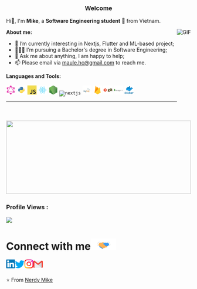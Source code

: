 <h3 align="center">Welcome</h3>

<!-- <h5 align="center">
  <code>
    <a href="https://www.linkedin.com/in/nerdy-mike/" title="LinkedIn"><img width="22" src="https://github.com/nerdy-mike/nerdy-mike/blob/master/images/linkedin.svg"> LinkedIn</a></code>
  <code><a href="https://www.hackerrank.com/nerdy-mike" title="HackerRank Profile"><img width="22" src="https://github.com/zumrudu-anka/zumrudu-anka/blob/master/images/hackerrank.png"> HackerRank</a></code>
</h5> -->

Hi👋, I'm **Mike**, a **Software Engineering student** 🚀 from Vietnam.

  <img align="right" alt="GIF" height="250px" src="https://i.imgur.com/1Yfuwrn.gif" />

**About me:**

- 🌱 I’m currently interesting in Nextjs, Flutter and ML-based project; 
- 👨🏽‍💻 I’m pursuing a Bachelor's degree in Software Engineering;
- 💬 Ask me about anything, I am happy to help;
- 📫 Please email via maule.hc@gmail.com to reach me.

**Languages and Tools:**  
<br>
<code><img height="25" alt='graphql' src="https://raw.githubusercontent.com/github/explore/5c058a388828bb5fde0bcafd4bc867b5bb3f26f3/topics/graphql/graphql.png"></code>
<code><img height="25" alt='python' src="https://raw.githubusercontent.com/github/explore/80688e429a7d4ef2fca1e82350fe8e3517d3494d/topics/python/python.png"></code>
<code><img height="25" alt='javascript' src="https://raw.githubusercontent.com/github/explore/80688e429a7d4ef2fca1e82350fe8e3517d3494d/topics/javascript/javascript.png"></code>
<code><img height="25" alt='react' src="https://raw.githubusercontent.com/github/explore/80688e429a7d4ef2fca1e82350fe8e3517d3494d/topics/react/react.png"></code>
<code><img height="25" alt='nodejs' src="https://raw.githubusercontent.com/github/explore/80688e429a7d4ef2fca1e82350fe8e3517d3494d/topics/nodejs/nodejs.png"></code>
<code><img height="25" alt='nextjs' src="https://huudoanh.com/content/images/2019/10/nextjs-banner-1.png"></code>
<code><img height="25" alt='mysql' src="https://raw.githubusercontent.com/github/explore/80688e429a7d4ef2fca1e82350fe8e3517d3494d/topics/mysql/mysql.png"></code>
<code><img height="25" alt='firebase' src="https://raw.githubusercontent.com/github/explore/80688e429a7d4ef2fca1e82350fe8e3517d3494d/topics/firebase/firebase.png"></code>
<code><img height="25" alt='git' src="https://raw.githubusercontent.com/github/explore/80688e429a7d4ef2fca1e82350fe8e3517d3494d/topics/git/git.png"></code>
<code><img height="25" alt='mongodb' src="https://raw.githubusercontent.com/github/explore/80688e429a7d4ef2fca1e82350fe8e3517d3494d/topics/mongodb/mongodb.png"></code>
<code><img height="25" alt='docker' src="https://raw.githubusercontent.com/github/explore/80688e429a7d4ef2fca1e82350fe8e3517d3494d/topics/docker/docker.png"></code>
<!-- <code><img height="25" alt='vue' src="https://raw.githubusercontent.com/github/explore/80688e429a7d4ef2fca1e82350fe8e3517d3494d/topics/vue/vue.png"></code> -->

---
<a href="https://github.com/nerdy-mike/github-readme-stats" title="Go to Source"><img width="100%" height="200" padding="20px" src="https://github-readme-stats.vercel.app/api?username=nerdy-mike&show_icons=true&theme=gotham"></a>

 ### Profile Views :<br>
  <img src="https://profile-counter.glitch.me/nerdy-mike/count.svg" />

# Connect with me<img src="https://github.com/SatYu26/SatYu26/blob/master/Assets/Handshake.gif" height="32px">

  <a href="">
    <img align="left" alt="Michael Le | Linkedin" width="24px" src="https://github.com/SatYu26/SatYu26/blob/master/Assets/Linkedin.svg" />
  </a> &nbsp;&nbsp;
  <a href="">
    <img align="left" alt="Michael Le | Twitter" width="26px" src="https://github.com/SatYu26/SatYu26/blob/master/Assets/Twitter.svg" />
  </a> &nbsp;&nbsp;
  <a href="">
    <img align="left" alt="Michael Le | Instagram" width="24px" src="https://github.com/SatYu26/SatYu26/blob/master/Assets/Instagram.svg" />
  </a> &nbsp;&nbsp;
  <a href="mailto: maule.hc@gmail.com">
    <img align="left" alt="Michael Le | Gmail" width="26px" src="https://github.com/SatYu26/SatYu26/blob/master/Assets/Gmail.svg" />
  </a>

##
⭐️ From [Nerdy Mike](https://github.com/nerdy-mike)

